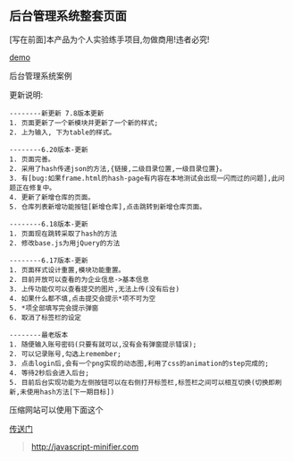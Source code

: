 后台管理系统整套页面
---

[写在前面]本产品为个人实验练手项目,勿做商用!违者必究!


[demo](https://charlesmoone.github.io/ManagerSystem/)

后台管理系统案例

更新说明:

    --------新更新 7.8版本更新
    1. 页面更新了一个新模块并更新了一个新的样式;
    2. 上为输入, 下为table的样式。

    --------6.20版本-更新
    1. 页面完善。
    2. 采用了hash传递json的方法,{链接,二级目录位置,一级目录位置}。
    3. 有[bug:如果frame.html的hash-page有内容在本地测试会出现一闪而过的问题],此问题正在修复中。
    4. 更新了新增仓库的页面。
    5. 仓库列表新增功能按钮[新增仓库],点击跳转到新增仓库页面。

    --------6.18版本-更新
    1. 页面现在跳转采取了hash的方法
    2. 修改base.js为用jQuery的方法

    --------6.17版本-更新
    1. 页面样式设计重置,模块功能重置。
    2. 目前开放可以查看的为企业信息->基本信息
    3. 上传功能仅可以查看提交的图片,无法上传(没有后台)
    4. 如果什么都不填,点击提交会提示*项不可为空
    5. *项全部填写完会提示弹窗
    6. 取消了标签栏的设定

    --------最老版本
    1. 随便输入账号密码(只要有就可以,没有会有弹窗提示错误);
    2. 可以记录账号,勾选上remember;
    3. 点击login后,会有一个png实现的动态图,利用了css的animation的step完成的;
    4. 等待2秒后会进入后台;
    5. 目前后台实现功能为左侧按钮可以在右侧打开标签栏,标签栏之间可以相互切换(切换即刷新,未使用hash方法[下一期目标])

压缩网站可以使用下面这个

[传送门](http://javascript-minifier.com)
>http://javascript-minifier.com